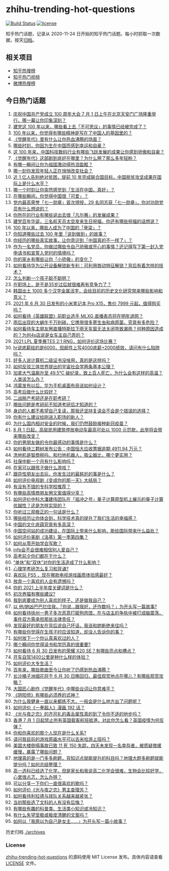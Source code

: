 # zhihu-trending-hot-questions

[![Build Status](https://github.com/justjavac/zhihu-trending-hot-questions/workflows/ci/badge.svg?branch=master)](https://github.com/justjavac/zhihu-trending-hot-questions/actions)
[![license](https://img.shields.io/github/license/justjavac/zhihu-trending-hot-questions)](https://github.com/justjavac/zhihu-trending-hot-questions/blob/master/LICENSE)

知乎热门话题，记录从 2020-11-24 日开始的知乎热门话题。每小时抓取一次数据，按天[归档](./archives)。

## 相关项目

- [知乎热搜榜](https://github.com/justjavac/zhihu-trending-top-search)
- [知乎热门视频](https://github.com/justjavac/zhihu-trending-hot-video)
- [微博热搜榜](https://github.com/justjavac/weibo-trending-hot-search)

## 今日热门话题

<!-- BEGIN -->
<!-- 最后更新时间 Thu Jul 01 2021 09:49:40 GMT+0800 (China Standard Time) -->

1. [庆祝中国共产党成立 100 周年大会 7 月 1
   日上午在北京天安门广场隆重举行，哪一幕让你印象深刻？](https://www.zhihu.com/question/469219832)
2. [建党这 100 年以来，哪些看上去「不可思议」的事情已经被完成了？](https://www.zhihu.com/question/468798487)
3. [100 年以来，你觉得有哪些精神是写在了中国人的基因里的？](https://www.zhihu.com/question/468804235)
4. [《觉醒年代》里有什么让你热血沸腾的场面？](https://www.zhihu.com/question/463613258)
5. [哪些时刻，你因为生在中国而感到幸运和自豪？](https://www.zhihu.com/question/460117828)
6. [这 100
   年来，中国科技数码行业有哪些飞跃发展的成果让你感到骄傲和自豪？](https://www.zhihu.com/question/468832684)
7. [《觉醒年代》这部剧到底好在哪里？为什么圈了那么多年轻粉？](https://www.zhihu.com/question/459410613)
8. [有哪一瞬间让你为祖国激动得热泪盈眶？](https://www.zhihu.com/question/276636947)
9. [哪一刻你发现年轻人正在悄悄改变社会？](https://www.zhihu.com/question/447184915)
10. [近 1 亿人告别绝对贫困，提前 10
    年完成联合国目标，中国脱贫攻坚成果在国际上是什么水平？](https://www.zhihu.com/question/446264543)
11. [哪一个时刻让你突然感觉到「生活在中国，真好」？](https://www.zhihu.com/question/446990478)
12. [在哪些瞬间，你觉得中国很「可爱」？](https://www.zhihu.com/question/455857255)
13. [党内最高荣誉「七一勋章」首次颁授，29
    名同志获「七一勋章」，你对功勋党员有什么想说的？](https://www.zhihu.com/question/468683456)
14. [你所在的行业有哪些说出去很「凡尔赛」的发展成果？](https://www.zhihu.com/question/447184680)
15. [建党百年华诞，三名航天员太空发来生日祝福，你还有哪些祝福的话想说？](https://www.zhihu.com/question/469119958)
16. [100 年以来，哪些人成为了中国的「脊梁」？](https://www.zhihu.com/question/469067940)
17. [你知道哪些过去 100 年里「说到做到」的故事？](https://www.zhihu.com/question/464242642)
18. [你经历的哪些真实故事，让你意识到「中国真的不一样了」？](https://www.zhihu.com/question/429896850)
19. [作为一名党员，你做过哪些令自己骄傲或开心的事情？还记得写下第一封入党申请书和宣誓入党时的情境吗？](https://www.zhihu.com/question/454178081)
20. [你的家乡有哪些让你「小骄傲」的变化？](https://www.zhihu.com/question/447184809)
21. [如何看待华为公开设备解锁新专利：可利用唇动特征解锁？背后有着怎样的技术？](https://www.zhihu.com/question/468759652)
22. [怎么判断一个孩子聪不聪明？](https://www.zhihu.com/question/460441961)
23. [在职场上，是不是35岁过后就很难再有竞争力了？](https://www.zhihu.com/question/468346955)
24. [韩国出土 1000
    多个汉字金属活字，会给目前的历史文化研究带来哪些影响和意义？](https://www.zhihu.com/question/468965792)
25. [2021 年 6 月 30 日发布的小米笔记本 Pro X15，售价 7999
    元起，值得购买吗？](https://www.zhihu.com/question/469004337)
26. [如何看待《英雄联盟》前职业选手 MLXG 直播表态将在明年退网？](https://www.zhihu.com/question/466700437)
27. [雨后出现的大蜗牛千万别碰，它携带很多寄生虫和病原菌，究竟有多危险？](https://www.zhihu.com/question/468733508)
28. [如何看待车主朋友圈直播特斯拉下雨天车窗无法关闭导致漏雨？何种原因造成的？为何4s店说是女车主自己弄的？](https://www.zhihu.com/question/468832311)
29. [2021 LPL 夏季赛TES 2:1
    RNG，如何评价这场比赛？](https://www.zhihu.com/question/469157245)
30. [hr说底薪给的是6000，但邮件上写4000底薪+2000绩效，请问有什么陷阱吗？](https://www.zhihu.com/question/279752230)
31. [好多人说计算机二级证书没啥用，真的是这样吗？](https://www.zhihu.com/question/432050455)
32. [如何反驳三体世界提出的宇宙社会学两条基本公理？](https://www.zhihu.com/question/468377300)
33. [加拿大气温飙升至 49.5℃
    破纪录，致上百人死亡，为什么会有这样的高温？人类该怎么办？](https://www.zhihu.com/question/468776258)
34. [鸿蒙发布以后，华为手机桌面布局该如何设计？](https://www.zhihu.com/question/462891140)
35. [高考后做什么比较好？](https://www.zhihu.com/question/461598440)
36. [二战脱产考研还是在职考研？](https://www.zhihu.com/question/459314874)
37. [哪些问题是考研前不知道考研后才知道的？](https://www.zhihu.com/question/269429538)
38. [身边的人都不希望自己复读，那我还坚持复读会不会是个错误的选择？](https://www.zhihu.com/question/467184183)
39. [你有什么建议给刚进入职场的新人？](https://www.zhihu.com/question/286235997)
40. [为什么国内相对安全的时候，我们仍然鼓励接种新冠疫苗？](https://www.zhihu.com/question/460128927)
41. [8 月 1 日起，高层民用建筑停放电动车最高可处以 1000
    元罚款，此举将会带来哪些改变？](https://www.zhihu.com/question/469014496)
42. [你的男朋友做的令你最感动的事情是什么？](https://www.zhihu.com/question/22586649)
43. [如何看待三颗树发布公告：中国恒大应收票据逾期 4911.94
    万元？](https://www.zhihu.com/question/468886248)
44. [洗地机是智商税吗，和扫地机器人，吸尘器比，哪个更实用？](https://www.zhihu.com/question/418512921)
45. [社保中断一个月有什么影响吗？](https://www.zhihu.com/question/304891093)
46. [在家可以跟孩子做什么游戏？](https://www.zhihu.com/question/391201046)
47. [跟异性朋友出去玩，你发生过的最尴尬的事是什么？](https://www.zhihu.com/question/281832872)
48. [如何评价电视剧《变成你的那一天》大结局？](https://www.zhihu.com/question/468042255)
49. [有没有不错的专科学校推荐？](https://www.zhihu.com/question/286133002)
50. [有哪些高情商朋友圈文案值得分享？](https://www.zhihu.com/question/464250111)
51. [如何评价中科大潘建伟团队在「祖冲之号」量子计算原型机上展示的量子计算优越性？这是怎样实现的？](https://www.zhihu.com/question/468741820)
52. [你听过三观极正的一句话是什么？](https://www.zhihu.com/question/316797926)
53. [哪些经历让你体会到，科学技术真的提升了我们生活的幸福感？](https://www.zhihu.com/question/459895565)
54. [中国的文化底蕴究竟有多高深？](https://www.zhihu.com/question/277040928)
55. [中国空间站的成功建设，在国际上带来什么影响，能给国际带来什么益处？](https://www.zhihu.com/question/465703732)
56. [如何评价美剧《洛基》第一季第四集？](https://www.zhihu.com/question/468004011)
57. [如何从零开始学会写歌？](https://www.zhihu.com/question/20437561)
58. [infp会不会很难相信别人爱自己？](https://www.zhihu.com/question/468342285)
59. [高考前夕你们都在干什么？](https://www.zhihu.com/question/463928370)
60. [“单休”和“双休”对你的生活造成了什么影响？](https://www.zhihu.com/question/464274735)
61. [心理学考研怎么复习和背诵?](https://www.zhihu.com/question/398130578)
62. [喜欢玩 PS5 ，现在哪款电视游戏画质体验感最好？](https://www.zhihu.com/question/468443671)
63. [放弃一个喜欢的人会有遗憾吗？](https://www.zhihu.com/question/467518860)
64. [你的 2021 上半年度关键词是什么？](https://www.zhihu.com/question/468483023)
65. [初次养猫有哪些建议?](https://www.zhihu.com/question/466558437)
66. [我到底要成为别人喜欢的样子，还是做我自己？](https://www.zhihu.com/question/460688669)
67. [以
    他/她凶巴巴拦住我，「你说…跟我好，还作数吗？」为开头写一篇故事?](https://www.zhihu.com/question/468253321)
68. [如何看待徐州一男子多次恶意打砸狗肉馆，在与店主的争执中被打成脑震荡，事件双方需承担那些法律责任？](https://www.zhihu.com/question/467649024)
69. [发现最好的朋友在背后说自己坏话，我该和她断绝来往吗？](https://www.zhihu.com/question/463316530)
70. [有哪些你觉得在生孩子时应该知道，却没人告诉你的事？](https://www.zhihu.com/question/296368004)
71. [如何放下一个你认真喜欢过的人？](https://www.zhihu.com/question/466673263)
72. [哪个瞬间你觉得读书和学历真的很重要?](https://www.zhihu.com/question/466797792)
73. [如何看待 6 月 30 日发布的荣耀 X20
    SE？有哪些亮点和槽点？](https://www.zhihu.com/question/468990859)
74. [开车自驾1400公里是种什么样的体验？](https://www.zhihu.com/question/465961379)
75. [如何评价大专生活？](https://www.zhihu.com/question/295193493)
76. [百年来，哪些歌曲至今让你听了仍感到热血沸腾？](https://www.zhihu.com/question/455864364)
77. [长沙橘子洲烟花将于 6 月 30
    日晚回归，最佳观赏地点在哪儿？有哪些观赏攻略？](https://www.zhihu.com/question/468494209)
78. [大国匠心剧作《觉醒年代》中哪些台词让你意难平？](https://www.zhihu.com/question/461299889)
79. [《阴阳师》有哪些必须养的式神？](https://www.zhihu.com/question/311961456)
80. [为什么我健身一直以来都练不大，一般会是什么地方出了问题呢？](https://www.zhihu.com/question/461175616)
81. [如何评价《一拳超人》漫画 192 话？](https://www.zhihu.com/question/468006367)
82. [《光与夜之恋》的齐司礼的毒舌属性真的到了令你不适的地步吗？](https://www.zhihu.com/question/468522825)
83. [香港 7 月 1
    日起禁止所有英国载客航班抵港，对此你怎么看？英国疫情为何反弹？](https://www.zhihu.com/question/468775842)
84. [你和你喜欢的那个人现在是什么关系?](https://www.zhihu.com/question/467896413)
85. [请问我目前的游戏原画水平可以去米哈游上班吗？](https://www.zhihu.com/question/441867303)
86. [美国大楼倒塌事故已致 11 死 150
    失踪，四天未发现一名幸存者，被质疑救援缓慢，暴露了哪些问题？](https://www.zhihu.com/question/468831412)
87. [地理真的是一门多多刷题，背知识点就能提升的科目吗？地理大题多刷题就能提分吗？如何总结整理？](https://www.zhihu.com/question/458351725)
88. [高一选科已经选了化学，但是家长和我说高二化学会很难，生物会比较好学，心里很忐忑，怎么办呀？](https://www.zhihu.com/question/416822698)
89. [可以分享一下你们一直很喜欢的歌吗？](https://www.zhihu.com/question/466865043)
90. [如何评价《光与夜之恋》男主查理苏？](https://www.zhihu.com/question/466812225)
91. [如何看待利拉德与球队关系越来越紧张？](https://www.zhihu.com/question/468425818)
92. [当初那些选了文科的人有没有后悔？](https://www.zhihu.com/question/462661816)
93. [有哪些有趣的科普类、生活类小知识或冷知识？](https://www.zhihu.com/question/41128601)
94. [有什么失望至极或极度清醒的文案吗？](https://www.zhihu.com/question/465666518)
95. [如何以「我原以为自己是女主……」为开头写一篇小故事？](https://www.zhihu.com/question/465978427)

<!-- END -->

历史归档 [./archives](./archives)

### License

[zhihu-trending-hot-questions](https://github.com/justjavac/zhihu-trending-hot-questions)
的源码使用 MIT License 发布。具体内容请查看 [LICENSE](./LICENSE) 文件。
